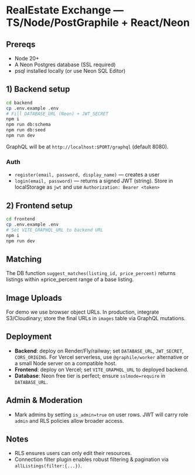 # RealEstate Exchange — TS/Node/PostGraphile + React/Neon


## Prereqs
- Node 20+
- A Neon Postgres database (SSL required)
- psql installed locally (or use Neon SQL Editor)


## 1) Backend setup
```bash
cd backend
cp .env.example .env
# Fill DATABASE_URL (Neon) + JWT_SECRET
npm i
npm run db:schema
npm run db:seed
npm run dev
```
GraphQL will be at `http://localhost:$PORT/graphql` (default 8080).


### Auth
- `register(email, password, display_name)` — creates a user
- `login(email, password)` — returns a signed JWT (string). Store in localStorage as `jwt` and use `Authorization: Bearer <token>`


## 2) Frontend setup
```bash
cd frontend
cp .env.example .env
# Set VITE_GRAPHQL_URL to backend URL
npm i
npm run dev
```


## Matching
The DB function `suggest_matches(listing_id, price_percent)` returns listings within ±price_percent range of a base listing.


## Image Uploads
For demo we use browser object URLs. In production, integrate S3/Cloudinary; store the final URLs in `images` table via GraphQL mutations.


## Deployment
- **Backend**: deploy on Render/Fly/railway; set `DATABASE_URL`, `JWT_SECRET`, `CORS_ORIGINS`. For Vercel serverless, use `@graphile/worker` alternative or a small Node server on a compatible host.
- **Frontend**: deploy on Vercel; set `VITE_GRAPHQL_URL` to deployed backend.
- **Database**: Neon free tier is perfect; ensure `sslmode=require` in `DATABASE_URL`.


## Admin & Moderation
- Mark admins by setting `is_admin=true` on user rows. JWT will carry role `admin` and RLS policies allow broader access.


## Notes
- RLS ensures users can only edit their resources.
- Connection filter plugin enables robust filtering & pagination via `allListings(filter:{...})`.